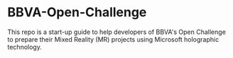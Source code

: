 # BBVA-Open-Challenge
This repo is a start-up guide to help developers of BBVA's Open Challenge to prepare their Mixed Reality (MR) projects using Microsoft holographic technology.
